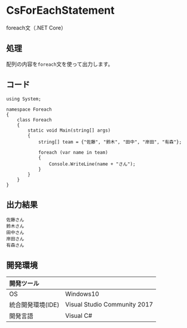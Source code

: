 # CsForEachStatement
foreach文（.NET Core）

## 処理
配列の内容を`foreach`文を使って出力します。

## コード
```
using System;

namespace Foreach
{
    class Foreach
    {
        static void Main(string[] args)
        {
            string[] team = {"佐藤", "鈴木", "田中", "岸田", "有森"};

            foreach (var name in team)
            {
                Console.WriteLine(name + "さん");
            }
        }
    }
}
```

## 出力結果  
```
佐藤さん
鈴木さん
田中さん
岸田さん
有森さん
```
  
## 開発環境
| 開発ツール |  |
|:-|:-|
| OS | Windows10 |
| 統合開発環境(IDE) | Visual Studio Community 2017 |
| 開発言語 | Visual C# |
